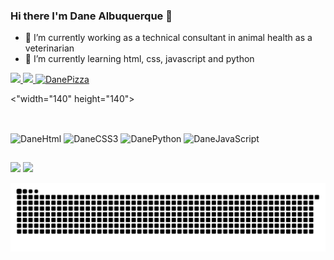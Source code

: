 ### Hi there I'm Dane Albuquerque 👋

- 🔭 I’m currently working as a technical consultant in animal health as a veterinarian
- 🌱 I’m currently learning html, css, javascript and python

<div>
   <a href="https://github.com/danealbuquerque">
   <img height="180em" src="https://github-readme-stats.vercel.app/api?username=danealbuquerque&show-icons=true&theme=cobalt&include_all_commits=true&count_private=true"/>
   <img height="180em" src="https://github-readme-stats.vercel.app/api/top-langs/?username=danealbuquerque&layout=compact&theme=cobalt"/>
   <img aling="left" alt="DanePizza" src="https://giphy.com/gifs/cut-kawai-t2vdwzeFigJk3rgA2V"></a></p><"width="140" height="140">  
</div>
  
  ##
 <div style="display: inline_block"><br>
   <img aling="center" alt="DaneHtml" src="https://img.shields.io/badge/HTML5-E34F26?style=for-the-badge&logo=html5&logoColor=white">
   <img aling="center" alt="DaneCSS3" src="https://img.shields.io/badge/CSS3-1572B6?style=for-the-badge&logo=css3&logoColor=white">
   <img aling="center" alt="DanePython" src="https://img.shields.io/badge/Python-14354C?style=for-the-badge&logo=python&logoColor=white">
   <img aling="center" alt="DaneJavaScript" src="https://img.shields.io/badge/JavaScript-F7DF1E?style=for-the-badge&logo=javascript&logoColor=black">
  </div>
  
   ##
 <div>
    <a href="https://www.instagram.com/onlyane" target="_blank"><img src="https://img.shields.io/badge/Instagram-E4405F?style=for-the-badge&logo=instagram&logoColor=white" target="_blank"></a>
    <a href="https://www.linkedin.com/in/dayanealbuquerque/" target="_blank"><img src="https://img.shields.io/badge/LinkedIn-0077B5?style=for-the-badge&logo=linkedin&logoColor=white" target="_blank"></a>
   
   ![Snake animation](https://github.com/DaneAlbuquerque/DaneAlbuquerque/blob/output/github-contribution-grid-snake.svg)
 
</div>
 
